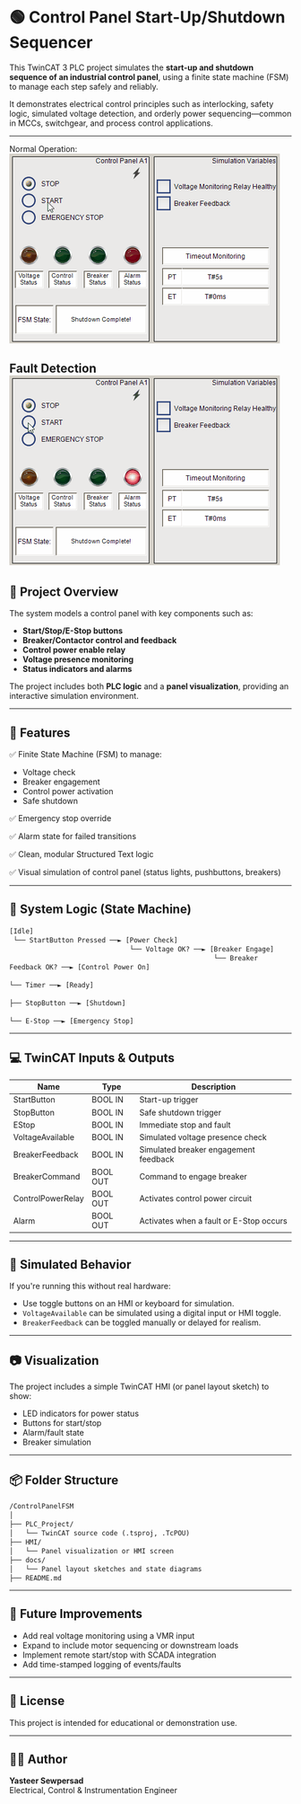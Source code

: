 # 🟢 Control Panel Start-Up/Shutdown Sequencer

This TwinCAT 3 PLC project simulates the **start-up and shutdown sequence of an industrial control panel**, using a finite state machine (FSM) to manage each step safely and reliably.

It demonstrates electrical control principles such as interlocking, safety logic, simulated voltage detection, and orderly power sequencing—common in MCCs, switchgear, and process control applications.

---
Normal Operation:
![Control Panel Demo](SequencerDemo.gif)

Fault Detection
![Control Panel Demo](SequencerFaultDemo.gif)
---

## 📁 Project Overview

The system models a control panel with key components such as:

- **Start/Stop/E-Stop buttons**
- **Breaker/Contactor control and feedback**
- **Control power enable relay**
- **Voltage presence monitoring**
- **Status indicators and alarms**

The project includes both **PLC logic** and a **panel visualization**, providing an interactive simulation environment.

---

## 🧰 Features

✅ Finite State Machine (FSM) to manage:
- Voltage check
- Breaker engagement
- Control power activation
- Safe shutdown

✅ Emergency stop override

✅ Alarm state for failed transitions

✅ Clean, modular Structured Text logic

✅ Visual simulation of control panel (status lights, pushbuttons, breakers)

---

## 🧠 System Logic (State Machine)

```text
[Idle]
 └── StartButton Pressed ──► [Power Check]
                              └── Voltage OK? ──► [Breaker Engage]
                                                   └── Breaker Feedback OK? ──► [Control Power On]
                                                                                └── Timer ──► [Ready]
                                                                                               ├── StopButton ──► [Shutdown]
                                                                                               └── E-Stop ──► [Emergency Stop]
```

---

## 💻 TwinCAT Inputs & Outputs

| **Name**            | **Type**  | **Description**                              |
|---------------------|-----------|----------------------------------------------|
| StartButton         | BOOL IN   | Start-up trigger                             |
| StopButton          | BOOL IN   | Safe shutdown trigger                        |
| EStop               | BOOL IN   | Immediate stop and fault                     |
| VoltageAvailable    | BOOL IN   | Simulated voltage presence check             |
| BreakerFeedback     | BOOL IN   | Simulated breaker engagement feedback        |
| BreakerCommand      | BOOL OUT  | Command to engage breaker                    |
| ControlPowerRelay   | BOOL OUT  | Activates control power circuit              |
| Alarm               | BOOL OUT  | Activates when a fault or E-Stop occurs      |

---

## 🔧 Simulated Behavior

If you're running this without real hardware:
- Use toggle buttons on an HMI or keyboard for simulation.
- `VoltageAvailable` can be simulated using a digital input or HMI toggle.
- `BreakerFeedback` can be toggled manually or delayed for realism.

---

## 📷 Visualization

The project includes a simple TwinCAT HMI (or panel layout sketch) to show:
- LED indicators for power status
- Buttons for start/stop
- Alarm/fault state
- Breaker simulation

---

## 📦 Folder Structure

```plaintext
/ControlPanelFSM
│
├── PLC_Project/
│   └── TwinCAT source code (.tsproj, .TcPOU)
├── HMI/
│   └── Panel visualization or HMI screen
├── docs/
│   └── Panel layout sketches and state diagrams
├── README.md
```

---

## 🔄 Future Improvements

- Add real voltage monitoring using a VMR input
- Expand to include motor sequencing or downstream loads
- Implement remote start/stop with SCADA integration
- Add time-stamped logging of events/faults

---

## 📜 License

This project is intended for educational or demonstration use.

---

## 🙋‍♂️ Author

**Yasteer Sewpersad**  
Electrical, Control & Instrumentation Engineer  
